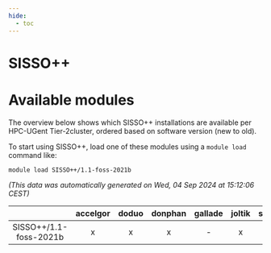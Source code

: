 ```yaml
---
hide:
  - toc
---
```


SISSO++
=======

# Available modules


The overview below shows which SISSO++ installations are available per HPC-UGent Tier-2cluster, ordered based on software version (new to old).

To start using SISSO++, load one of these modules using a `module load` command like:

```shell
module load SISSO++/1.1-foss-2021b
```

*(This data was automatically generated on Wed, 04 Sep 2024 at 15:12:06 CEST)*  

| |accelgor|doduo|donphan|gallade|joltik|shinx|skitty|
| :---: | :---: | :---: | :---: | :---: | :---: | :---: | :---: |
|SISSO++/1.1-foss-2021b|x|x|x|-|x|-|x|
